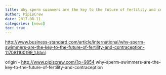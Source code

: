 ```yaml
---
title: Why sperm swimmers are the key to the future of fertility and contraception
author: PipisCrew
date: 2017-08-11
categories: [news]
toc: true
---
```


http://www.business-standard.com/article/international/why-sperm-swimmers-are-the-key-to-the-future-of-fertility-and-contraception-117081100199_1.html

origin - http://www.pipiscrew.com/?p=9854 why-sperm-swimmers-are-the-key-to-the-future-of-fertility-and-contraception